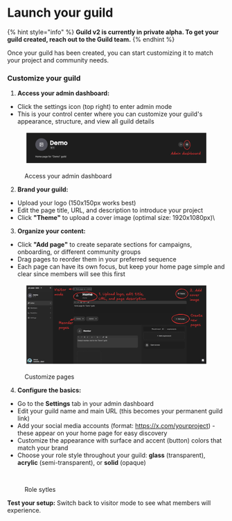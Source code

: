 # Launch your guild

{% hint style="info" %}
**Guild v2 is currently in private alpha. To get your guild created, reach out to the Guild team.**
{% endhint %}

Once your guild has been created, you can start customizing it to match your project and community needs.

### Customize your guild



1. **Access your admin dashboard:**

* Click the settings icon (top right) to enter admin mode
* This is your control center where you can customize your guild's appearance, structure, and view all guild details

<figure><img src="../.gitbook/assets/Admin dashboard.png" alt=""><figcaption><p>Access your admin dashboard </p></figcaption></figure>

2. **Brand your guild:**

* Upload your logo (150x150px works best)
* Edit the page title, URL, and description to introduce your project
* Click **"Theme"** to upload a cover image (optimal size: 1920x1080px)\


3. **Organize your content:**

* Click **"Add page"** to create separate sections for campaigns, onboarding, or different community groups
* Drag pages to reorder them in your preferred sequence
* Each page can have its own focus, but keep your home page simple and clear since members will see this first

<figure><img src="../.gitbook/assets/Admin editor (1).png" alt=""><figcaption><p>Customize pages</p></figcaption></figure>



4. **Configure the basics:**

* Go to the **Settings** tab in your admin dashboard
* Edit your guild name and main URL (this becomes your permanent guild link)
* Add your social media accounts (format: https://x.com/yourproject) - these appear on your home page for easy discovery
* Customize the appearance with surface and accent (button) colors that match your brand
* Choose your role style throughout your guild: **glass** (transparent), **acrylic** (semi-transparent), or **solid** (opaque)

<figure><img src="../.gitbook/assets/role styles.png" alt=""><figcaption><p>Role sytles</p></figcaption></figure>

**Test your setup:** Switch back to visitor mode to see what members will experience.
